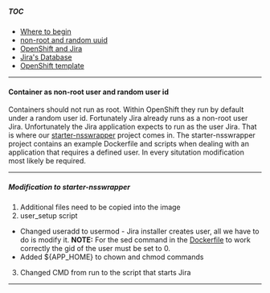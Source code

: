 ##### TOC

- [Where to begin](docs/1_wheretobegin.md)
- [non-root and random uuid](docs/2_nonroot.md)
- [OpenShift and Jira](docs/3_openshift.md)
- [Jira's Database](docs/4_database.md)
- [OpenShift template](docs/5_template.md)

---

#### Container as non-root user and random user id

Containers should not run as root.  Within OpenShift they run by default under a random user id. Fortunately Jira already runs as a non-root user Jira. Unfortunately the Jira application expects to run as the user Jira.  That is where our [starter-nsswrapper](https://github.com/RHsyseng/container-rhel-examples/tree/master/starter-nsswrapper) project comes in.
The starter-nsswrapper project contains an example Dockerfile and scripts when dealing with an application that requires a defined user.  In every situtation modification most likely be required.

---

##### Modification to starter-nsswrapper

1. Additional files need to be copied into the image
2. user_setup script
  * Changed useradd to usermod - Jira installer creates user, all we have to do is modify it.  **NOTE:** For the sed command in the [Dockerfile](../Dockerfile) to work correctly the gid of the user must be set to 0.
  * Added ${APP_HOME} to chown and chmod commands
3. Changed CMD from run to the script that starts Jira

---

